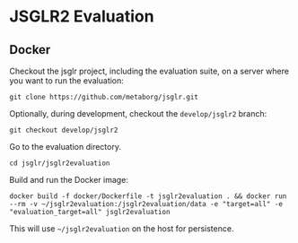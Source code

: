 # JSGLR2 Evaluation

## Docker

Checkout the jsglr project, including the evaluation suite, on a server where you want to run the evaluation:

```
git clone https://github.com/metaborg/jsglr.git
```

Optionally, during development, checkout the `develop/jsglr2` branch:

```
git checkout develop/jsglr2
```

Go to the evaluation directory.

```
cd jsglr/jsglr2evaluation
```

Build and run the Docker image:

```
docker build -f docker/Dockerfile -t jsglr2evaluation . && docker run --rm -v ~/jsglr2evaluation:/jsglr2evaluation/data -e "target=all" -e "evaluation_target=all" jsglr2evaluation
```

This will use `~/jsglr2evaluation` on the host for persistence.